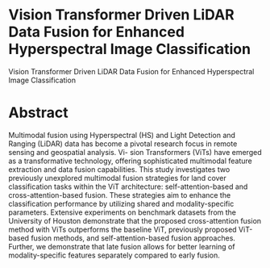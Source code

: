 # Vision Transformer Driven LiDAR Data Fusion for Enhanced Hyperspectral Image Classification
Vision Transformer Driven LiDAR Data Fusion for Enhanced Hyperspectral Image Classification

# Abstract
Multimodal fusion using Hyperspectral (HS) and Light Detection and Ranging (LiDAR) data has become a pivotal research focus in remote sensing and geospatial analysis. Vi- sion Transformers (ViTs) have emerged as a transformative technology, offering sophisticated multimodal feature extraction and data fusion capabilities. This study investigates two previously unexplored multimodal fusion strategies for land cover classification tasks within the ViT architecture: self-attention-based and cross-attention-based fusion. These strategies aim to enhance the classification performance by utilizing shared and modality-specific parameters. Extensive experiments on benchmark datasets from the University of Houston demonstrate that the proposed cross-attention fusion method with ViTs outperforms the baseline ViT, previously proposed ViT-based fusion methods, and self-attention-based fusion approaches. Further, we demonstrate that late fusion allows for better learning of modality-specific features separately compared to early fusion.
